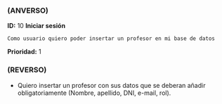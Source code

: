 ### (ANVERSO)
**ID:** 10 **Iniciar sesión**

`Como usuario quiero poder insertar un profesor en mi base de datos`

**Prioridad:** 1

### (REVERSO)

* Quiero insertar un profesor con sus datos que se deberan añadir obligatoriamente (Nombre, apellido, DNI, e-mail, rol).
